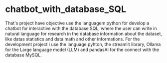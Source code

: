 # chatbot_with_database_SQL

That's project have objective use the languagem python for develop a chatbot for interactive with the database SQL, where the user can write in natural language for research in the database information about the dataset, like datas statistics and data math and other informations. For the development project i use the language pyhton, the streamlit library, Ollama for the Large language model (LLM) and pandasAI for the connect with the database MySQL. 

